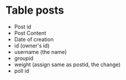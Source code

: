 # Table posts

* Post id
* Post Content
* Date of creation
* id (owner's id)
* username (the name)
* groupid
* weight (assign same as postid, the change)
* poll id